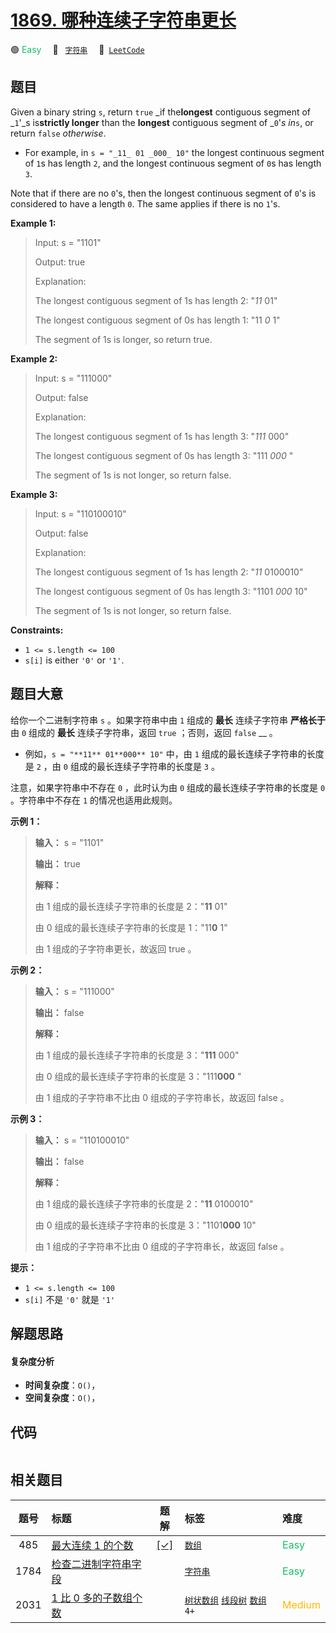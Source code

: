 # [1869. 哪种连续子字符串更长](https://leetcode.com/problems/longer-contiguous-segments-of-ones-than-zeros)

🟢 <font color=#15bd66>Easy</font>&emsp; 🔖&ensp; [`字符串`](/tag/string.md)&emsp; 🔗&ensp;[`LeetCode`](https://leetcode.com/problems/longer-contiguous-segments-of-ones-than-zeros)

## 题目

Given a binary string `s`, return `true` _if the**longest** contiguous segment
of _`1`'_s is**strictly longer** than the **longest** contiguous segment of
_`0`'_s in_`s`, or return `false` _otherwise_.

  * For example, in `s = "_11_ 01 _000_ 10"` the longest continuous segment of `1`s has length `2`, and the longest continuous segment of `0`s has length `3`.

Note that if there are no `0`'s, then the longest continuous segment of `0`'s
is considered to have a length `0`. The same applies if there is no `1`'s.



**Example 1:**

> Input: s = "1101"
> 
> Output: true
> 
> Explanation:
> 
> The longest contiguous segment of 1s has length 2: "_11_ 01"
> 
> The longest contiguous segment of 0s has length 1: "11 _0_ 1"
> 
> The segment of 1s is longer, so return true.

**Example 2:**

> Input: s = "111000"
> 
> Output: false
> 
> Explanation:
> 
> The longest contiguous segment of 1s has length 3: "_111_ 000"
> 
> The longest contiguous segment of 0s has length 3: "111 _000_ "
> 
> The segment of 1s is not longer, so return false.

**Example 3:**

> Input: s = "110100010"
> 
> Output: false
> 
> Explanation:
> 
> The longest contiguous segment of 1s has length 2: "_11_ 0100010"
> 
> The longest contiguous segment of 0s has length 3: "1101 _000_ 10"
> 
> The segment of 1s is not longer, so return false.

**Constraints:**

  * `1 <= s.length <= 100`
  * `s[i]` is either `'0'` or `'1'`.


## 题目大意

给你一个二进制字符串 `s` 。如果字符串中由 `1` 组成的 **最长** 连续子字符串 **严格长于** 由 `0` 组成的 **最长**
连续子字符串，返回 `true` ；否则，返回 `false` __ 。

  * 例如，`s = "**11** 01**000** 10"` 中，由 `1` 组成的最长连续子字符串的长度是 `2` ，由 `0` 组成的最长连续子字符串的长度是 `3` 。

注意，如果字符串中不存在 `0` ，此时认为由 `0` 组成的最长连续子字符串的长度是 `0` 。字符串中不存在 `1` 的情况也适用此规则。

**示例 1：**

> 
> 
> 
> 
> 
> **输入：** s = "1101"
> 
> **输出：** true
> 
> **解释：**
> 
> 由 1 组成的最长连续子字符串的长度是 2："**11** 01"
> 
> 由 0 组成的最长连续子字符串的长度是 1："11**0** 1"
> 
> 由 1 组成的子字符串更长，故返回 true 。
> 
> 

**示例 2：**

> 
> 
> 
> 
> 
> **输入：** s = "111000"
> 
> **输出：** false
> 
> **解释：**
> 
> 由 1 组成的最长连续子字符串的长度是 3："**111** 000"
> 
> 由 0 组成的最长连续子字符串的长度是 3："111**000** "
> 
> 由 1 组成的子字符串不比由 0 组成的子字符串长，故返回 false 。
> 
> 

**示例 3：**

> 
> 
> 
> 
> 
> **输入：** s = "110100010"
> 
> **输出：** false
> 
> **解释：**
> 
> 由 1 组成的最长连续子字符串的长度是 2："**11** 0100010"
> 
> 由 0 组成的最长连续子字符串的长度是 3："1101**000** 10"
> 
> 由 1 组成的子字符串不比由 0 组成的子字符串长，故返回 false 。
> 
> 

**提示：**

  * `1 <= s.length <= 100`
  * `s[i]` 不是 `'0'` 就是 `'1'`


## 解题思路

#### 复杂度分析

- **时间复杂度**：`O()`，
- **空间复杂度**：`O()`，

## 代码

```javascript

```

## 相关题目

<!-- prettier-ignore -->
| 题号 | 标题 | 题解 | 标签 | 难度 |
| :------: | :------ | :------: | :------ | :------ |
| 485 | [最大连续 1 的个数](https://leetcode.com/problems/max-consecutive-ones) | [[✓]](/problem/0485.md) |  [`数组`](/tag/array.md) | <font color=#15bd66>Easy</font> |
| 1784 | [检查二进制字符串字段](https://leetcode.com/problems/check-if-binary-string-has-at-most-one-segment-of-ones) |  |  [`字符串`](/tag/string.md) | <font color=#15bd66>Easy</font> |
| 2031 | [1 比 0 多的子数组个数](https://leetcode.com/problems/count-subarrays-with-more-ones-than-zeros) |  |  [`树状数组`](/tag/binary-indexed-tree.md) [`线段树`](/tag/segment-tree.md) [`数组`](/tag/array.md) `4+` | <font color=#ffb800>Medium</font> |